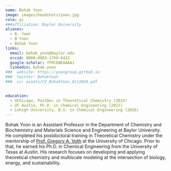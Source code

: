 ```yaml
---
name: Bohak Yoon
image: images/headshots/yoon.jpg
role: pi
###affiliation: Baylor University
aliases:
  - B. Yoon
  - B Yoon
  - Bohak Yoon
links:
  email: bohak_yoon@baylor.edu
  orcid: 0000-0003-1769-6422
  google-scholar: fFMlDWEAAAAJ
  linkedin: bohak-yoon
###  website: https://yoongroup.github.io
###  twitter: BohakYoon
###  cv: assets/CV_BohakYoon_Oct2024.pdf

  
education:
  - UChicago, PostDoc in Theoretical Chemistry (2024)
  - UT Austin, Ph.D. in Chemical Engineering (2022)
  - Lehigh University, B.S. in Chemical Engineering (2016)
---
```


Bohak Yoon is an Assistant Professor in the Department of Chemistry and Biochemistry and Materials Science and Engineering at Baylor University.
He completed his postdoctoral training in Theoretical Chemistry under the mentorship of [Prof. Gregory A. Voth](https://en.wikipedia.org/wiki/Gregory_A._Voth) at the University of Chicago.
Prior to that, he earned his Ph.D. in Chemical Engineering from the University of Texas at Austin.
His research focuses on developing and applying theoretical chemistry and multiscale modeling at the intersection of biology, energy, and sustainability.

